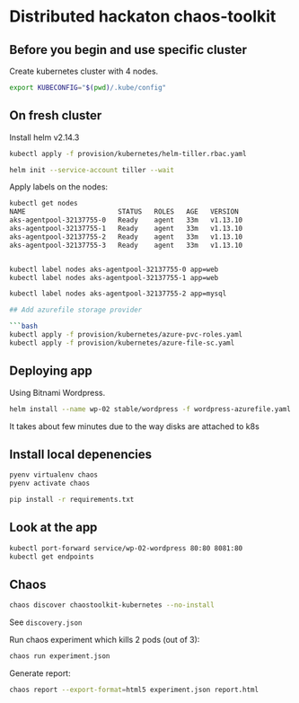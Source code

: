 
# Distributed hackaton chaos-toolkit

## Before you begin and use specific cluster

Create kubernetes cluster with 4 nodes.

```bash
export KUBECONFIG="$(pwd)/.kube/config"
```

## On fresh cluster

Install helm v2.14.3

```bash
kubectl apply -f provision/kubernetes/helm-tiller.rbac.yaml

helm init --service-account tiller --wait

```

Apply labels on the nodes:

```bash
kubectl get nodes
NAME                       STATUS   ROLES   AGE   VERSION
aks-agentpool-32137755-0   Ready    agent   33m   v1.13.10
aks-agentpool-32137755-1   Ready    agent   33m   v1.13.10
aks-agentpool-32137755-2   Ready    agent   33m   v1.13.10
aks-agentpool-32137755-3   Ready    agent   33m   v1.13.10
```

```bash

kubectl label nodes aks-agentpool-32137755-0 app=web
kubectl label nodes aks-agentpool-32137755-1 app=web

kubectl label nodes aks-agentpool-32137755-2 app=mysql

## Add azurefile storage provider

```bash
kubectl apply -f provision/kubernetes/azure-pvc-roles.yaml
kubectl apply -f provision/kubernetes/azure-file-sc.yaml
```

## Deploying app

Using Bitnami Wordpress.

```bash
helm install --name wp-02 stable/wordpress -f wordpress-azurefile.yaml
```

It takes about few minutes due to the way disks are attached to k8s

## Install local depenencies

```bash
pyenv virtualenv chaos
pyenv activate chaos

pip install -r requirements.txt

```

## Look at the app

```bash
kubectl port-forward service/wp-02-wordpress 80:80 8081:80
kubectl get endpoints
```

## Chaos

```bash
chaos discover chaostoolkit-kubernetes --no-install
```

See `discovery.json`

Run chaos experiment which kills 2 pods (out of 3):

```bash
chaos run experiment.json
```

Generate report:

```bash
chaos report --export-format=html5 experiment.json report.html
```

